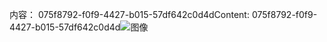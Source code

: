 <span data-ttu-id="75aa7-101">内容： 075f8792-f0f9-4427-b015-57df642c0d4d</span><span class="sxs-lookup"><span data-stu-id="75aa7-101">Content: 075f8792-f0f9-4427-b015-57df642c0d4d</span></span>![图像](a468d182-a937-4dd3-a95f-3c471b0927e0.png)
